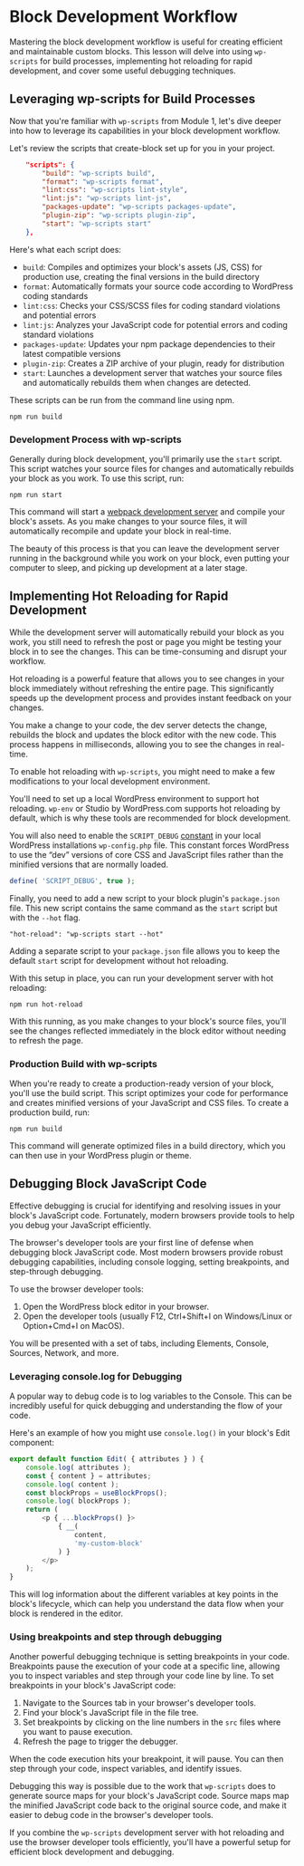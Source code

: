 # Block Development Workflow

Mastering the block development workflow is useful for creating efficient and maintainable custom blocks. This lesson will delve into using `wp-scripts` for build processes, implementing hot reloading for rapid development, and cover some useful debugging techniques. 

## Leveraging wp-scripts for Build Processes

Now that you're familiar with `wp-scripts` from Module 1, let's dive deeper into how to leverage its capabilities in your block development workflow. 

Let's review the scripts that create-block set up for you in your project.

```json
	"scripts": {
		"build": "wp-scripts build",
		"format": "wp-scripts format",
		"lint:css": "wp-scripts lint-style",
		"lint:js": "wp-scripts lint-js",
		"packages-update": "wp-scripts packages-update",
		"plugin-zip": "wp-scripts plugin-zip",
		"start": "wp-scripts start"
	},
```

Here's what each script does:

- `build`: Compiles and optimizes your block's assets (JS, CSS) for production use, creating the final versions in the build directory
- `format`: Automatically formats your source code according to WordPress coding standards
- `lint:css`: Checks your CSS/SCSS files for coding standard violations and potential errors
- `lint:js`: Analyzes your JavaScript code for potential errors and coding standard violations
- `packages-update`: Updates your npm package dependencies to their latest compatible versions
- `plugin-zip`: Creates a ZIP archive of your plugin, ready for distribution
- `start`: Launches a development server that watches your source files and automatically rebuilds them when changes are detected. 

These scripts can be run from the command line using npm.

```shell
npm run build
```

### Development Process with wp-scripts

Generally during block development, you'll primarily use the `start` script. This script watches your source files for changes and automatically rebuilds your block as you work. To use this script, run:

```
npm run start
```

This command will start a [webpack development server](https://webpack.js.org/configuration/dev-server/) and compile your block's assets. As you make changes to your source files, it will automatically recompile and update your block in real-time.

The beauty of this process is that you can leave the development server running in the background while you work on your block, even putting your computer to sleep, and picking up development at a later stage.

## Implementing Hot Reloading for Rapid Development

While the development server will automatically rebuild your block as you work, you still need to refresh the post or page you might be testing your block in to see the changes. This can be time-consuming and disrupt your workflow.

Hot reloading is a powerful feature that allows you to see changes in your block immediately without refreshing the entire page. This significantly speeds up the development process and provides instant feedback on your changes. 

You make a change to your code, the dev server detects the change, rebuilds the block and updates the block editor with the new code. This process happens in milliseconds, allowing you to see the changes in real-time.

To enable hot reloading with `wp-scripts`, you might need to make a few modifications to your local development environment.

You'll need to set up a local WordPress environment to support hot reloading. `wp-env` or Studio by WordPress.com supports hot reloading by default, which is why these tools are recommended for block development.

You will also need to enable the `SCRIPT_DEBUG` [constant](https://developer.wordpress.org/advanced-administration/debug/debug-wordpress/#script_debug) in your local WordPress installations `wp-config.php` file. This constant forces WordPress to use the “dev” versions of core CSS and JavaScript files rather than the minified versions that are normally loaded.

```php
define( 'SCRIPT_DEBUG', true );
```

Finally, you need to add a new script to your block plugin's `package.json` file. This new script contains the same command as the `start` script but with the `--hot` flag.

```
"hot-reload": "wp-scripts start --hot"
```

Adding a separate script to your `package.json` file allows you to keep the default `start` script for development without hot reloading.

With this setup in place, you can run your development server with hot reloading:

```
npm run hot-reload
```

With this running, as you make changes to your block's source files, you'll see the changes reflected immediately in the block editor without needing to refresh the page.

### Production Build with wp-scripts

When you're ready to create a production-ready version of your block, you'll use the build script. This script optimizes your code for performance and creates minified versions of your JavaScript and CSS files. To create a production build, run:

```
npm run build
```

This command will generate optimized files in a build directory, which you can then use in your WordPress plugin or theme.

## Debugging Block JavaScript Code

Effective debugging is crucial for identifying and resolving issues in your block's JavaScript code. Fortunately, modern browsers provide tools to help you debug your JavaScript efficiently.

The browser's developer tools are your first line of defense when debugging block JavaScript code. Most modern browsers provide robust debugging capabilities, including console logging, setting breakpoints, and step-through debugging.

To use the browser developer tools:

1. Open the WordPress block editor in your browser.
2. Open the developer tools (usually F12, Ctrl+Shift+I on Windows/Linux or Option+Cmd+I on MacOS).

You will be presented with a set of tabs, including Elements, Console, Sources, Network, and more. 

### Leveraging console.log for Debugging

A popular way to debug code is to log variables to the Console. This can be incredibly useful for quick debugging and understanding the flow of your code. 

Here's an example of how you might use `console.log()` in your block's Edit component:

```javascript
export default function Edit( { attributes } ) {
    console.log( attributes );
    const { content } = attributes;
    console.log( content );
    const blockProps = useBlockProps();
    console.log( blockProps );
    return (
        <p { ...blockProps() }>
            { __(
                content,
                'my-custom-block'
            ) }
        </p>
    );
}
```

This will log information about the different variables at key points in the block's lifecycle, which can help you understand the data flow when your block is rendered in the editor.

### Using breakpoints and step through debugging

Another powerful debugging technique is setting breakpoints in your code. Breakpoints pause the execution of your code at a specific line, allowing you to inspect variables and step through your code line by line. To set breakpoints in your block's JavaScript code:

1. Navigate to the Sources tab in your browser's developer tools.
2. Find your block's JavaScript file in the file tree.
3. Set breakpoints by clicking on the line numbers in the `src` files where you want to pause execution.
4. Refresh the page to trigger the debugger.

When the code execution hits your breakpoint, it will pause. You can then step through your code, inspect variables, and identify issues.

Debugging this way is possible due to the work that `wp-scripts` does to generate source maps for your block's JavaScript code. Source maps map the minified JavaScript code back to the original source code, and make it easier to debug code in the browser's developer tools.

If you combine the `wp-scripts` development server with hot reloading and use the browser developer tools efficiently, you'll have a powerful setup for efficient block development and debugging.